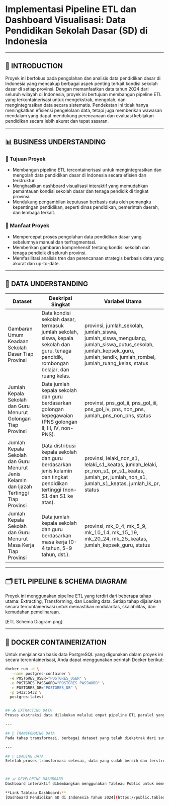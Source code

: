 # Implementasi Pipeline ETL dan Dashboard Visualisasi: Data Pendidikan Sekolah Dasar (SD) di Indonesia

---

## 📝 INTRODUCTION  
Proyek ini berfokus pada pengolahan dan analisis data pendidikan dasar di Indonesia yang mencakup berbagai aspek penting terkait kondisi sekolah dasar di setiap provinsi. Dengan memanfaatkan data tahun 2024 dari seluruh wilayah di Indonesia, proyek ini bertujuan membangun pipeline ETL yang terkontainerisasi untuk mengekstrak, mengolah, dan mengintegrasikan data secara sistematis. Pendekatan ini tidak hanya meningkatkan efisiensi pengelolaan data, tetapi juga memberikan wawasan mendalam yang dapat mendukung perencanaan dan evaluasi kebijakan pendidikan secara lebih akurat dan tepat sasaran.

---

## 📊 BUSINESS UNDERSTANDING  

### 🎯 Tujuan Proyek  
- Membangun pipeline ETL tercontainerisasi untuk mengintegrasikan dan mengolah data pendidikan dasar di Indonesia secara efisien dan terstruktur.  
- Menghasilkan dashboard visualisasi interaktif yang memudahkan pemantauan kondisi sekolah dasar dan tenaga pendidik di tingkat provinsi.  
- Mendukung pengambilan keputusan berbasis data oleh pemangku kepentingan pendidikan, seperti dinas pendidikan, pemerintah daerah, dan lembaga terkait.

### 🔑 Manfaat Proyek  
- Mempercepat proses pengolahan data pendidikan dasar yang sebelumnya manual dan terfragmentasi.  
- Memberikan gambaran komprehensif tentang kondisi sekolah dan tenaga pendidik di seluruh provinsi.  
- Memfasilitasi analisis tren dan perencanaan strategis berbasis data yang akurat dan up-to-date.

---

## 📂 DATA UNDERSTANDING  

| Dataset | Deskripsi Singkat | Variabel Utama |
|---------|-------------------|----------------|
| Gambaran Umum Keadaan Sekolah Dasar Tiap Provinsi | Data kondisi sekolah dasar, termasuk jumlah sekolah, siswa, kepala sekolah dan guru, tenaga pendidik, rombongan belajar, dan ruang kelas. | provinsi, jumlah_sekolah, jumlah_siswa, jumlah_siswa_mengulang, jumlah_siswa_putus_sekolah, jumlah_kepsek_guru, jumlah_tendik, jumlah_rombel, jumlah_ruang_kelas, status |
| Jumlah Kepala Sekolah dan Guru Menurut Golongan Tiap Provinsi | Data jumlah kepala sekolah dan guru berdasarkan golongan kepegawaian (PNS golongan II, III, IV, non-PNS). | provinsi, pns_gol_ii, pns_gol_iii, pns_gol_iv, pns, non_pns, jumlah_pns_non_pns, status |
| Jumlah Kepala Sekolah dan Guru Menurut Jenis Kelamin dan Ijazah Tertinggi Tiap Provinsi | Data distribusi kepala sekolah dan guru berdasarkan jenis kelamin dan tingkat pendidikan tertinggi (non-S1 dan S1 ke atas). | provinsi, lelaki_non_s1, lelaki_s1_keatas, jumlah_lelaki, pr_non_s1, pr_s1_keatas, jumlah_pr, jumlah_non_s1, jumlah_s1_keatas, jumlah_lk_pr, status |
| Jumlah Kepala Sekolah dan Guru Menurut Masa Kerja Tiap Provinsi | Data jumlah kepala sekolah dan guru berdasarkan masa kerja (0-4 tahun, 5-9 tahun, dst.). | provinsi, mk_0_4, mk_5_9, mk_10_14, mk_15_19, mk_20_24, mk_25_keatas, jumlah_kepsek_guru, status |

---

## 🗂️ ETL PIPELINE & SCHEMA DIAGRAM  
Proyek ini menggunakan pipeline ETL yang terdiri dari beberapa tahap utama: Extracting, Transforming, dan Loading data. Setiap tahap dijalankan secara tercontainerisasi untuk memastikan modularitas, skalabilitas, dan kemudahan pemeliharaan.

[ETL Schema Diagram.png]

---

## 🐳 DOCKER CONTAINERIZATION  

Untuk menjalankan basis data PostgreSQL yang digunakan dalam proyek ini secara tercontainerisasi, Anda dapat menggunakan perintah Docker berikut:

```bash
docker run -d \
  --name postgres-container \
  -e POSTGRES_USER="POSTGRES_USER" \
  -e POSTGRES_PASSWORD="POSTGRES_PASSWORD" \
  -e POSTGRES_DB="POSTGRES_DB" \
  -p 5432:5432 \
  postgres:latest


## 📥 EXTRACTING DATA  
Proses ekstraksi data dilakukan melalui empat pipeline ETL paralel yang mengambil data mentah dari berbagai file CSV terkait pendidikan dasar di Indonesia tahun 2024. Setiap pipeline bertugas mengekstrak, membersihkan, dan memuat data ke dalam tabel basis data yang telah didefinisikan dengan skema terstruktur menggunakan skrip SQL, seperti tabel `data_sd.gambaran_umum` untuk data sekolah dan siswa, serta tabel `data_sd.kg_golongan`, `data_sd.kg_jk_ijazah`, dan `data_sd.kg_masa_kerja` untuk data kepegawaian kepala sekolah dan guru berdasarkan golongan, jenis kelamin, ijazah, dan masa kerja. Pendekatan ini memastikan data yang diolah bersih, terstruktur, dan siap untuk tahap transformasi. Script terkait proses ETL di SQL ada pada file etl_data_sd.sql

---

## 🔄 TRANSFORMING DATA  
Pada tahap transformasi, berbagai dataset yang telah diekstrak dari sumber berbeda digabungkan menjadi satu tabel utama bernama `data_sd_indonesia`. Proses ini dilakukan dengan melakukan join antar tabel berdasarkan kolom `provinsi` dan `status` untuk menyatukan informasi dari gambaran umum sekolah, golongan kepegawaian, jenis kelamin dan ijazah, serta masa kerja kepala sekolah dan guru. Selanjutnya, dilakukan pembersihan data seperti penghapusan prefix "Prov. " pada nama provinsi dan normalisasi nama provinsi seperti mengubah "D.K.I. Jakarta" menjadi "DKI Jakarta" dan "D.I. Yogyakarta" menjadi "DI Yogyakarta". Kolom status juga diperbarui untuk menyamakan format penulisan menjadi "Negeri", "Swasta", atau "Lainnya". Selain itu, dilakukan agregasi data untuk membuat status gabungan yang mengkombinasikan data dari status negeri dan swasta, sehingga menghasilkan ringkasan data yang lebih komprehensif per provinsi.

---

## 💾 LOADING DATA  
Setelah proses transformasi selesai, data yang sudah bersih dan terstruktur dimuat ke dalam tabel `data_sd.data_sd_indonesia` di basis data. Tabel ini berfungsi sebagai sumber data utama yang siap digunakan untuk analisis dan visualisasi lebih lanjut. Proses loading ini meliputi pembuatan tabel baru dengan skema lengkap yang menggabungkan semua atribut penting dari berbagai sumber data, serta memasukkan data hasil transformasi dan agregasi ke dalam tabel tersebut. Dengan demikian, data yang dimuat sudah siap untuk tahap analitik dan pembuatan dashboard visualisasi yang akan memberikan insight mendalam mengenai kondisi pendidikan dasar di Indonesia.

---

## 📊 DEVELOPING DASHBOARD  
Dashboard interaktif dikembangkan menggunakan Tableau Public untuk memvisualisasikan data pendidikan dasar di Indonesia secara komprehensif. Dashboard ini memudahkan pemangku kepentingan dalam memantau kondisi sekolah dan tenaga pendidik di setiap provinsi secara real-time dan interaktif.

**Link Tableau Dashboard:**  
[Dashboard Pendidikan SD di Indonesia Tahun 2024](https://public.tableau.com/app/profile/alvinmhabieb/viz/PendidikanSDdiIndonesiaTahun2024/Dashboard1)